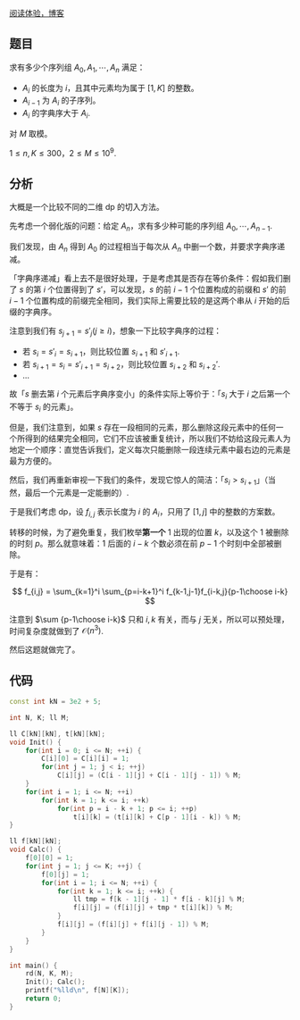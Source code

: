 [阅读体验，博客](http://zhylj.cc/index.php/archives/37/)

## 题目

求有多少个序列组 $A_0,A_1,\cdots,A_n$ 满足：

- $A_i$ 的长度为 $i$，且其中元素均为属于 $[1,K]$ 的整数。
- $A_{i-1}$ 为 $A_i$ 的子序列。
- $A_i$ 的字典序大于 $A_i$.

对 $M$ 取模。

$1\le n,K\le 300$，$2\le M\le 10^9$.

## 分析

大概是一个比较不同的二维 dp 的切入方法。

先考虑一个弱化版的问题：给定 $A_n$，求有多少种可能的序列组 $A_0,\cdots,A_{n-1}$.

我们发现，由 $A_n$ 得到 $A_0$ 的过程相当于每次从 $A_n$ 中删一个数，并要求字典序递减。

「字典序递减」看上去不是很好处理，于是考虑其是否存在等价条件：假如我们删了 $s$ 的第 $i$ 个位置得到了 $s'$，可以发现，$s$ 的前 $i - 1$ 个位置构成的前缀和 $s'$ 的前 $i - 1$ 个位置构成的前缀完全相同，我们实际上需要比较的是这两个串从 $i$ 开始的后缀的字典序。

注意到我们有 $s_{j+1}=s'_{j}(j\ge i)$，想象一下比较字典序的过程：

- 若 $s_i = s'_i = s_{i+1}$，则比较位置 $s_{i + 1}$ 和 $s'_{i+1}$.
- 若 $s_{i+1} = s_i =  s'_{i+1} = s_{i+2}$，则比较位置 $s_{i+2}$ 和 $s_{i+2}'$.
- ...

故「$s$ 删去第 $i$ 个元素后字典序变小」的条件实际上等价于：「$s_i$ 大于 $i$ 之后第一个不等于 $s_i$ 的元素」。

但是，我们注意到，如果 $s$ 存在一段相同的元素，那么删除这段元素中的任何一个所得到的结果完全相同，它们不应该被重复统计，所以我们不妨给这段元素人为地定一个顺序：直觉告诉我们，定义每次只能删除一段连续元素中最右边的元素是最为方便的。

然后，我们再重新审视一下我们的条件，发现它惊人的简洁：「$s_i > s_{i+1}$」（当然，最后一个元素是一定能删的）.

于是我们考虑 dp，设 $f_{i,j}$ 表示长度为 $i$ 的 $A_i$，只用了 $[1,j]$ 中的整数的方案数。

转移的时候，为了避免重复，我们枚举**第一个** $1$ 出现的位置 $k$，以及这个 $1$ 被删除的时刻 $p$。那么就意味着：$1$ 后面的 $i - k$ 个数必须在前 $p - 1$ 个时刻中全部被删除。

于是有：

$$
f_{i,j} = \sum_{k=1}^i \sum_{p=i-k+1}^i f_{k-1,j-1}f_{i-k,j}{p-1\choose i-k}
$$

注意到 $\sum {p-1\choose i-k}$ 只和 $i,k$ 有关，而与 $j$ 无关，所以可以预处理，时间复杂度就做到了 $\mathcal O(n^3)$.

然后这题就做完了。

## 代码

```cpp
const int kN = 3e2 + 5;

int N, K; ll M;

ll C[kN][kN], t[kN][kN];
void Init() {
	for(int i = 0; i <= N; ++i) {
		C[i][0] = C[i][i] = 1;
		for(int j = 1; j < i; ++j)
			C[i][j] = (C[i - 1][j] + C[i - 1][j - 1]) % M;
	}
	for(int i = 1; i <= N; ++i)
		for(int k = 1; k <= i; ++k) 
			for(int p = i - k + 1; p <= i; ++p)
				t[i][k] = (t[i][k] + C[p - 1][i - k]) % M;
}

ll f[kN][kN];
void Calc() {
	f[0][0] = 1;
	for(int j = 1; j <= K; ++j) {
		f[0][j] = 1;
		for(int i = 1; i <= N; ++i) {
			for(int k = 1; k <= i; ++k) {
				ll tmp = f[k - 1][j - 1] * f[i - k][j] % M;
				f[i][j] = (f[i][j] + tmp * t[i][k]) % M;
			}
			f[i][j] = (f[i][j] + f[i][j - 1]) % M;
		}
	}
}

int main() { 
	rd(N, K, M);
	Init(); Calc();
	printf("%lld\n", f[N][K]);
	return 0;
}
```
